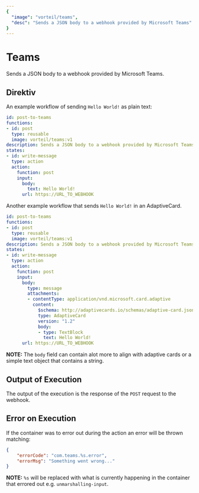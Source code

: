 ```yaml
---
{
  "image": "vorteil/teams",
  "desc": "Sends a JSON body to a webhook provided by Microsoft Teams"
}
---
```


# Teams

Sends a JSON body to a webhook provided by Microsoft Teams.

## Direktiv

An example workflow of sending `Hello World!` as plain text:

```yaml
id: post-to-teams
functions:
- id: post
  type: reusable
  image: vorteil/teams:v1
description: Sends a JSON body to a webhook provided by Microsoft Teams.
states:
- id: write-message
  type: action
  action:
    function: post
    input:
      body:
        text: Hello World!
      url: https://URL_TO_WEBHOOK
```

Another example workflow that sends `Hello World!` in an AdaptiveCard.

```yaml
id: post-to-teams
functions:
- id: post
  type: reusable
  image: vorteil/teams:v1
description: Sends a JSON body to a webhook provided by Microsoft Teams.
states:
- id: write-message
  type: action
  action:
    function: post
    input:
      body:
        type: message
        attachments:
        - contentType: application/vnd.microsoft.card.adaptive
          content:
            $schema: http://adaptivecards.io/schemas/adaptive-card.json
            type: AdaptiveCard
            version: "1.2"
            body:
            - type: TextBlock
              text: Hello World!
      url: https://URL_TO_WEBHOOK
```


**NOTE:** The `body` field can contain alot more to align with adaptive cards or a simple text object that contains a string.

## Output of Execution

The output of the execution is the response of the `POST` request to the webhook.

## Error on Execution

If the container was to error out during the action an error will be thrown matching:

```json
{
    "errorCode": "com.teams.%s.error",
    "errorMsg": "Something went wrong..."
}
```

**NOTE:** `%s` will be replaced with what is currently happening in the container that errored out e.g. `unmarshalling-input`.